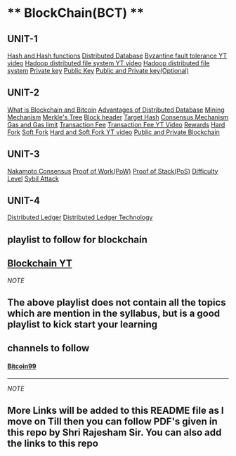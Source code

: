 # ** BlockChain(BCT) **


## UNIT-1
   [Hash and Hash functions](https://www.investopedia.com/terms/h/hash.asp#:~:text=A%20hash%20is%20a%20function,to%20blockchain%20management%20in%20cryptocurrency.)
   [Distributed Database](https://www.geeksforgeeks.org/distributed-database-system/)
   [Byzantine fault tolerance YT video](https://www.youtube.com/watch?v=VWG9xcwjxUg&ab_channel=BinanceAcademy)
   [Hadoop distributed file system YT video](https://www.youtube.com/watch?v=GJYEsEEfjvk&t=448s&ab_channel=edureka%21)
   [Hadoop distributed file system](https://searchdatamanagement.techtarget.com/definition/Hadoop-Distributed-File-System-HDFS)
   [Private key](https://www.investopedia.com/terms/p/private-key.asp)
   [Public Key](https://www.investopedia.com/terms/p/public-key.asp)
   [Public and Private key(Optional)](https://medium.com/coinmonks/blockchain-public-private-key-cryptography-in-a-nutshell-b7776e475e7c)


## UNIT-2
   [What is Blockchain and Bitcoin](https://www.investopedia.com/terms/b/blockchain.asp)
   [Advantages of Distributed Database](https://www.geeksforgeeks.org/advantages-of-distributed-database/)
   [Mining Mechanism](https://www.investopedia.com/tech/how-does-bitcoin-mining-work/)
   [Merkle's Tree](https://www.investopedia.com/terms/m/merkle-tree.asp)
   [Block header](https://www.investopedia.com/terms/b/block-header-cryptocurrency.asp)
   [Target Hash](https://www.investopedia.com/terms/t/target-hash.asp)
   [Consensus Mechanism](https://www.investopedia.com/terms/c/consensus-mechanism-cryptocurrency.asp)
   [Gas and Gas limit](https://www.investopedia.com/terms/g/gas-ethereum.asp)
   [Transaction Fee](https://wirexapp.com/help/article/what-is-the-blockchain-fee-0078)
   [Transaction Fee YT Video](https://www.youtube.com/watch?v=waP7n8crMhg&t=99s&ab_channel=99Bitcoins)
   [Rewards](https://www.investopedia.com/terms/b/block-reward.asp#:~:text=Bitcoin%20block%20reward%20refers%20to,each%20block%20they%20mine%20successfully.)
   [Hard Fork](https://www.investopedia.com/terms/h/hard-fork.asp)
   [Soft Fork](https://www.investopedia.com/terms/s/soft-fork.asp)
   [Hard and Soft Fork YT video](https://www.youtube.com/watch?v=pLNr786xEkg&t=333s&ab_channel=99Bitcoins)
   [Public and Private Blockchain](https://www.investopedia.com/news/public-private-permissioned-blockchains-compared/)


## UNIT-3
   [Nakamoto Consensus](https://coinmarketcap.com/alexandria/article/what-is-the-nakamoto-consensus)
   [Proof of Work(PoW)](https://www.investopedia.com/terms/p/proof-work.asp)
   [Proof of Stack(PoS)](https://www.investopedia.com/terms/p/proof-stake-pos.asp)
   [Difficulty Level](https://www.investopedia.com/terms/d/difficulty-cryptocurrencies.asp)
   [Sybil Attack](https://www.geeksforgeeks.org/sybil-attack/)


## UNIT-4
   [Distributed Ledger](https://www.investopedia.com/terms/d/distributed-ledgers.asp#:~:text=A%20distributed%20ledger%20is%20a,to%20have%20public%20%22witnesses%22.)
   [Distributed Ledger Technology](https://www.investopedia.com/terms/d/distributed-ledger-technology-dlt.asp)



## playlist to follow for blockchain
   [Blockchain YT](https://www.youtube.com/playlist?list=PLsyeobzWxl7oY6tZmnZ5S7yTDxyu4zDW-)
   ---
   *NOTE*

   The above playlist does not contain all the topics which are mention in the syllabus, but is a good playlist to kick start your learning
   ---   

## channels to follow 
   #### [Bitcoin99](https://www.youtube.com/channel/UCQQ_fGcMDxlKre3SEqEWrLA)   


---
*NOTE*

More Links will be added to this README file as I move on 
Till then you can follow PDF's given in this repo by Shri Rajesham Sir.
You can also add the links to this repo
---    